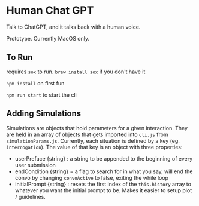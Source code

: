 # Human Chat GPT
Talk to ChatGPT, and it talks back with a human voice.

Prototype. Currently MacOS only.

## To Run
requires `sox` to run. `brew install sox` if you don't have it

`npm install` on first fun

`npm run start` to start the cli

## Adding Simulations
Simulations are objects that hold parameters for a given interaction. They are held in an array of objects that gets imported into `cli.js` from `simulationParams.js`. Currently, each situation is defined by a key (eg. `interrogation`). The value of that key is an object with three properties:
  - userPreface {string} : a string to be appended to the beginning of every user submission
  - endCondition {string} = a flag to search for in what you say, will end the convo by changing `convoActive` to false, exiting the while loop
  - initialPrompt {string} : resets the first index of the `this.history` array to whatever you want the initial prompt to be. Makes it easier to setup plot / guidelines.

